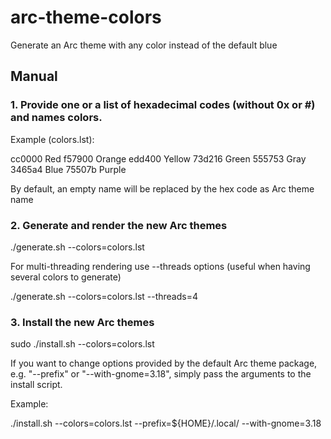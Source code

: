 # arc-theme-colors
Generate an Arc theme with any color instead of the default blue

## Manual

### 1. Provide one or a list of hexadecimal codes (without 0x or #) and names colors.

Example (colors.lst):

cc0000 Red
f57900 Orange
edd400 Yellow
73d216 Green
555753 Gray
3465a4 Blue
75507b Purple

By default, an empty name will be replaced by the hex code as Arc theme name

### 2. Generate and render the new Arc themes

./generate.sh --colors=colors.lst

For multi-threading rendering use --threads options (useful when having several colors to generate)

./generate.sh --colors=colors.lst --threads=4

### 3. Install the new Arc themes

sudo ./install.sh --colors=colors.lst

If you want to change options provided by the default Arc theme package, e.g. "--prefix" or "--with-gnome=3.18", simply pass the arguments to the install script.

Example:

./install.sh --colors=colors.lst --prefix=${HOME}/.local/ --with-gnome=3.18
